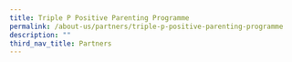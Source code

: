 ```yaml
---
title: Triple P Positive Parenting Programme
permalink: /about-us/partners/triple-p-positive-parenting-programme
description: ""
third_nav_title: Partners
---
```

